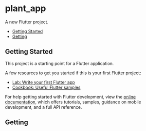 # plant_app

A new Flutter project.

* [Getting Started](https://github.com/Kiet-Pham-Vo-Anh/Plant_App_UI/blob/main/README.md#getting-started)
* [Getting](/Kiet-Pham-Vo-Anh/Plant_App_UI##Getting)

## Getting Started

This project is a starting point for a Flutter application.

A few resources to get you started if this is your first Flutter project:

- [Lab: Write your first Flutter app](https://docs.flutter.dev/get-started/codelab)
- [Cookbook: Useful Flutter samples](https://docs.flutter.dev/cookbook)

For help getting started with Flutter development, view the
[online documentation](https://docs.flutter.dev/), which offers tutorials,
samples, guidance on mobile development, and a full API reference.

## Getting
